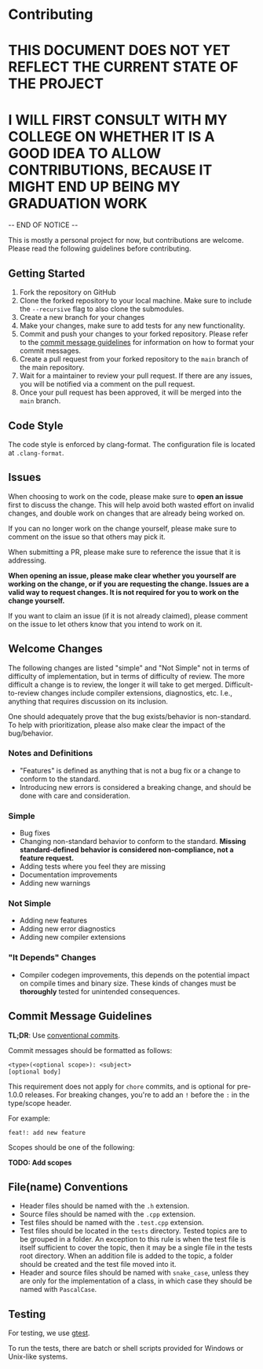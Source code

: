 # Contributing

# THIS DOCUMENT DOES NOT YET REFLECT THE CURRENT STATE OF THE PROJECT

# I WILL FIRST CONSULT WITH MY COLLEGE ON WHETHER IT IS A GOOD IDEA TO ALLOW CONTRIBUTIONS, BECAUSE IT MIGHT END UP BEING MY GRADUATION WORK

-- END OF NOTICE --

This is mostly a personal project for now, but contributions are welcome. Please read the following guidelines before
contributing.

## Getting Started

1. Fork the repository on GitHub
2. Clone the forked repository to your local machine. Make sure to include the `--recursive` flag to also clone the
   submodules.
3. Create a new branch for your changes
4. Make your changes, make sure to add tests for any new functionality.
5. Commit and push your changes to your forked repository. Please refer to
   the [commit message guidelines](#commit-message-guidelines)
   for information on how to format your commit messages.
6. Create a pull request from your forked repository to the `main` branch of the main repository.
7. Wait for a maintainer to review your pull request. If there are any issues, you will be notified via a comment on
   the pull request.
8. Once your pull request has been approved, it will be merged into the `main` branch.

## Code Style

The code style is enforced by clang-format. The configuration file is located at `.clang-format`.

## Issues

When choosing to work on the code, please make sure to **open an issue** first to discuss the change.
This will help avoid both wasted effort on invalid changes, and double work on changes that are already being worked
on.

If you can no longer work on the change yourself, please make sure to comment on the issue so that others may pick it.

When submitting a PR, please make sure to reference the issue that it is addressing.

**When opening an issue, please make clear whether you yourself are working on the change, or if you are requesting
the change. Issues are a valid way to request changes. It is not required for you to work on the change yourself.**

If you want to claim an issue (if it is not already claimed), please comment on the issue to let others know that you
intend to work on it.

## Welcome Changes

The following changes are listed "simple" and "Not Simple" not in terms of difficulty of implementation, but in terms of
difficulty of review. The more difficult a change is to review, the longer it will take to get merged.
Difficult-to-review changes include compiler extensions, diagnostics, etc. I.e., anything that requires discussion on
its inclusion.

One should adequately prove that the bug exists/behavior is non-standard.
To help with prioritization, please also make clear the impact of the bug/behavior.

### Notes and Definitions

- "Features" is defined as anything that is not a bug fix or a change to conform to the standard.
- Introducing new errors is considered a breaking change, and should be done with care and consideration.

### Simple

- Bug fixes
- Changing non-standard behavior to conform to the standard. **Missing standard-defined behavior is considered
  non-compliance, not a feature request.**
- Adding tests where you feel they are missing
- Documentation improvements
- Adding new warnings

### Not Simple

- Adding new features
- Adding new error diagnostics
- Adding new compiler extensions

### "It Depends" Changes

- Compiler codegen improvements, this depends on the potential impact on compile times and binary size. These kinds of
  changes must be **thoroughly** tested for unintended consequences.

## Commit Message Guidelines

**TL;DR**: Use [conventional commits](https://www.conventionalcommits.org/en/v1.0.0/).

Commit messages should be formatted as follows:

```
<type>(<optional scope>): <subject>
[optional body]
```

This requirement does not apply for `chore` commits, and is optional for pre-1.0.0 releases.
For breaking changes, you're to add an `!` before the `:` in the type/scope header.

For example:

```
feat!: add new feature
```

Scopes should be one of the following:

**TODO: Add scopes**

## File(name) Conventions

- Header files should be named with the `.h` extension.
- Source files should be named with the `.cpp` extension.
- Test files should be named with the `.test.cpp` extension.
- Test files should be located in the `tests` directory. Tested topics are to be grouped in a folder. An exception to
  this
  rule is when the test file is itself sufficient to cover the topic, then it may be a single file in the tests root
  directory. When an addition file is added to the topic, a folder should be created and the test file moved into it.
- Header and source files should be named with `snake_case`, unless they are only for the implementation of a class, in
  which case they should
  be named with `PascalCase`.

## Testing

For testing, we use [gtest](https://github.com/google/googletest).

To run the tests, there are batch or shell scripts provided for Windows or Unix-like systems.
